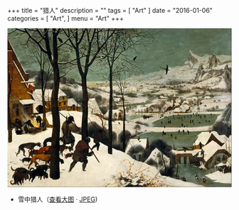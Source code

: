 +++
title = "猎人"
description = ""
tags = [
    "Art"
]
date = "2016-01-06"
categories = [
    "Art",
]
menu = "Art"
+++

![请使用支持Webp的浏览器(最新版Chrome/FireFox)查看](/images/post/20160106165800.webp)

* 雪中猎人（[查看大图](/images/post/20160106161600.webp) &middot; [JPEG](/images/post/20160106161600.jpg))
